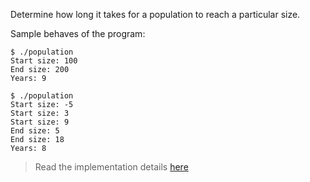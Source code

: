 Determine how long it takes for a population to reach a particular size.

Sample behaves of the program:

```
$ ./population
Start size: 100
End size: 200
Years: 9
```

```
$ ./population
Start size: -5
Start size: 3
Start size: 9
End size: 5
End size: 18
Years: 8
```

>Read the implementation details [here](https://cs50.harvard.edu/x/2021/labs/1/population/)

